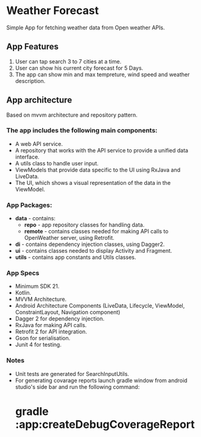 # Weather Forecast
 Simple App for fetching weather data from Open weather APIs.


## App Features
1. User can tap search 3 to 7 cities at a time.
2. User can show his current city forecast for 5 Days.
3. The app can show min and max tempreture, wind speed and weather description.

## App architecture
Based on mvvm architecture and repository pattern.

### The app includes the following main components:
 
* A web API service.
* A repository that works with the API service to provide a unified data interface.
* A utils class to handle user input.
* ViewModels that provide data specific to the UI using RxJava and LiveData.
* The UI, which shows a visual representation of the data in the ViewModel.

### App Packages:
* **data** - contains:
  * **repo** -  app repository classes for handling data.
  * **remote** - contains classes needed for making API calls to OpenWeather server, using Retrofit.
* **di** - contains dependency injection classes, using Dagger2.
* **ui** - contains classes needed to display Activity and Fragment.
* **utils** - contains app constants and Utils classes.


### App Specs
* Minimum SDK 21.
* Kotlin.
* MVVM Architecture.
* Android Architecture Components (LiveData, Lifecycle, ViewModel, ConstraintLayout, Navigation component)
* Dagger 2 for dependency injection.
* RxJava for making API calls.
* Retrofit 2 for API integration.
* Gson for serialisation.
* Junit 4 for testing.

### Notes 
* Unit tests are generated for SearchInputUtils.
* For generating covarage reports launch gradle window from android studio's side bar and run the following command:
  # gradle :app:createDebugCoverageReport
 
